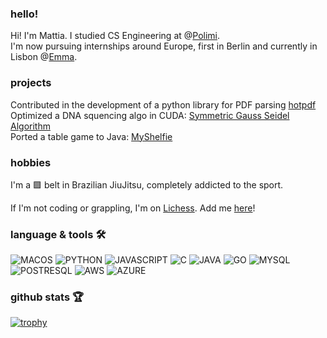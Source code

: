 ### hello!
Hi! I'm Mattia. I studied CS Engineering at @[Polimi](https://www.polimi.it/). \
I'm now pursuing internships around Europe, first in Berlin and currently in Lisbon @[Emma](https://team.emma-sleep.com/).

### projects
Contributed in the development of a python library for PDF parsing [hotpdf](https://github.com/weareprestatech/hotpdf) \
Optimized a DNA squencing algo in CUDA: [Symmetric Gauss Seidel Algorithm](https://github.com/callegarimattia/GPU101-SYMGS) \
Ported a table game to Java: [MyShelfie](https://github.com/callegarimattia/IS23-AM33)

### hobbies
I'm a 🟪 belt in Brazilian JiuJitsu, completely addicted to the sport.

If I'm not coding or grappling, I'm on [Lichess](https://lichess.org/). Add me [here](https://lichess.org/@/mrkalle21)!

### language & tools 🛠️
![MACOS](https://img.shields.io/badge/mac%20os-000000?style=for-the-badge&logo=apple&logoColor=white)
![PYTHON](	https://img.shields.io/badge/Python-14354C?style=for-the-badge&logo=python&logoColor=white)
![JAVASCRIPT](https://img.shields.io/badge/JavaScript-323330?style=for-the-badge&logo=javascript&logoColor=F7DF1E)
![C](https://img.shields.io/badge/C-00599C?style=for-the-badge&logo=c&logoColor=white)
![JAVA](https://img.shields.io/badge/Java-ED8B00?style=for-the-badge&logo=openjdk&logoColor=white)
![GO](https://img.shields.io/badge/Go-00ADD8?style=for-the-badge&logo=go&logoColor=white)
![MYSQL](https://img.shields.io/badge/MySQL-00000F?style=for-the-badge&logo=mysql&logoColor=white)
![POSTRESQL](https://img.shields.io/badge/PostgreSQL-316192?style=for-the-badge&logo=postgresql&logoColor=white)
![AWS](https://img.shields.io/badge/Amazon_AWS-232F3E?style=for-the-badge&logo=amazon-aws&logoColor=white)
![AZURE](https://img.shields.io/badge/Microsoft_Azure-0089D6?style=for-the-badge&logo=microsoft-azure&logoColor=white)


### github stats 🏆
[![trophy](https://github-profile-trophy.vercel.app/?username=callegarimattia&title=MultiLanguage,Commits,Reviews,PullRequest)](https://github.com/ryo-ma/github-profile-trophy)
